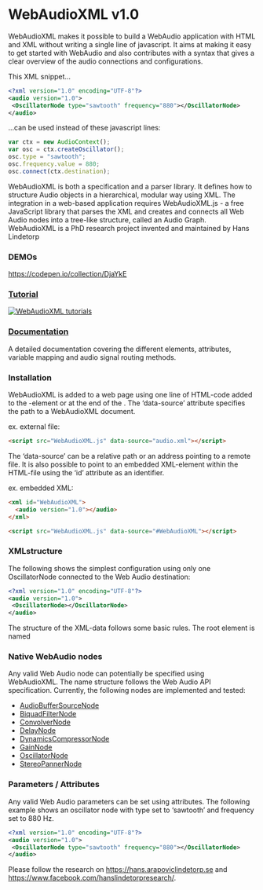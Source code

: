 # WebAudioXML v1.0
WebAudioXML makes it possible to build a WebAudio application with HTML and XML without writing a single line of javascript. It aims at making it easy to get started with WebAudio and also contributes with a syntax that gives a clear overview of the audio connections and configurations.

This XML snippet...
```XML
<?xml version="1.0" encoding="UTF-8"?>
<audio version="1.0">
 <OscillatorNode type="sawtooth" frequency="880"></OscillatorNode>
</audio>
```

...can be used instead of these javascript lines:

```javascript
var ctx = new AudioContext();
var osc = ctx.createOscillator();
osc.type = "sawtooth";
osc.frequency.value = 880;
osc.connect(ctx.destination);
```
WebAudioXML is both a specification and a parser library. It defines how to structure Audio objects in a hierarchical, modular way using XML. The integration in a web-based application requires WebAudioXML.js - a free JavaScript library that parses the XML and creates and connects all Web Audio nodes into a tree-like structure, called an Audio Graph.
WebAudioXML is a PhD research project invented and maintained
by Hans Lindetorp

### DEMOs
https://codepen.io/collection/DjaYkE

### [Tutorial](https://www.youtube.com/embed/videoseries?list=PLQ9EtICrzxGrR-x6MWhTl7ci2orezvjtQ)
[![WebAudioXML tutorials](https://img.youtube.com/vi/ZcA9O8_4LQ8/0.jpg)](https://www.youtube.com/embed/videoseries?list=PLQ9EtICrzxGrR-x6MWhTl7ci2orezvjtQ)

### [Documentation](https://github.com/hanslindetorp/WebAudioXML/wiki)
A detailed documentation covering the different elements, attributes, variable mapping and audio signal routing methods.

### Installation
WebAudioXML is added to a web page using one line of HTML-code added to the <head>-element or at the end of the <body>. The ‘data-source’ attribute specifies the path to a WebAudioXML document.

ex. external file:
```HTML
<script src="WebAudioXML.js" data-source="audio.xml"></script>
```

The ‘data-source’ can be a relative path or an address pointing to a remote file. It is also possible to point to an embedded XML-element within the HTML-file using the ‘id’ attribute as an identifier.

ex. embedded XML:
```HTML
<xml id="WebAudioXML">
  <audio version="1.0"></audio>
</xml>

<script src="WebAudioXML.js" data-source="#WebAudioXML"></script>
```

### XMLstructure
The following shows the simplest configuration using only one OscillatorNode connected to the Web Audio destination:

```XML
<?xml version="1.0" encoding="UTF-8"?>
<audio version="1.0">
 <OscillatorNode></OscillatorNode>
</audio>
```

The structure of the XML-data follows some basic rules. The root element is named <audio> and the other elements can be either a valid Web Audio node, a Web Audio parameter or one of the following custom elements: mixer, chain, synth, voice, send, envelope or link. See the separate pages for comments on each element type.

### Native WebAudio nodes
Any valid Web Audio node can potentially be specified using WebAudioXML. The name structure follows the Web Audio API specification. Currently, the following nodes are implemented and tested:

* [AudioBufferSourceNode](https://developer.mozilla.org/en-US/docs/Web/API/AudioBufferSourceNode)
* [BiquadFilterNode](https://developer.mozilla.org/en-US/docs/Web/API/BiquadFilterNode)
* [ConvolverNode](https://developer.mozilla.org/en-US/docs/Web/API/ConvolverNode)
* [DelayNode](https://developer.mozilla.org/en-US/docs/Web/API/DelayNode)
* [DynamicsCompressorNode](https://developer.mozilla.org/en-US/docs/Web/API/DynamicsCompressorNode)
* [GainNode](https://developer.mozilla.org/en-US/docs/Web/API/GainNode)
* [OscillatorNode](https://developer.mozilla.org/en-US/docs/Web/API/OscillatorNode)
* [StereoPannerNode](https://developer.mozilla.org/en-US/docs/Web/API/StereoPannerNode)

### Parameters / Attributes
Any valid Web Audio parameters can be set using attributes. The following example shows an oscillator node with type set to ‘sawtooth’ and frequency set to 880 Hz.

```XML
<?xml version="1.0" encoding="UTF-8"?>
<audio version="1.0">
 <OscillatorNode type="sawtooth" frequency="880"></OscillatorNode>
</audio>
```

Please follow the research on https://hans.arapoviclindetorp.se and https://www.facebook.com/hanslindetorpresearch/.
